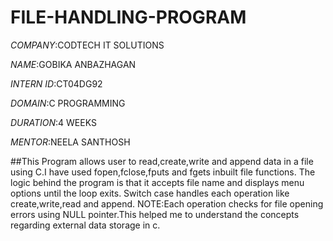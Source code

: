 # FILE-HANDLING-PROGRAM

*COMPANY*:CODTECH IT SOLUTIONS

*NAME*:GOBIKA ANBAZHAGAN

*INTERN ID*:CT04DG92

*DOMAIN*:C PROGRAMMING

*DURATION*:4 WEEKS

*MENTOR*:NEELA SANTHOSH

##This Program allows user to read,create,write and append data in a file using C.I have used fopen,fclose,fputs and fgets inbuilt file functions. The logic behind the program is that it accepts file name and displays menu options until the loop exits. Switch case handles each operation like create,write,read and append. NOTE:Each operation checks for file opening errors using NULL pointer.This helped me to understand the concepts regarding external data storage in c.
